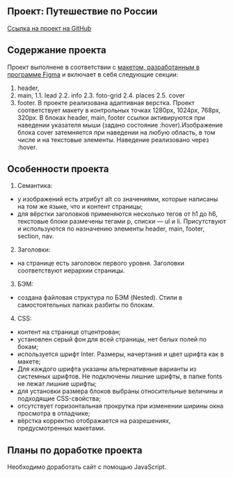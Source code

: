## **Проект: Путешествие по России**
[Ссылка на проект на GitHub](https://github.com/annepismo/russian-travel)
## **Содержание проекта**
Проект выполнене в соответствии с [макетом, разработанным в программе Figma](https://www.figma.com/file/5S2WSbEFL6awjVWJ0NWL8Q/Sprint-3_-Russia-_-desktop-mobile?node-id=28503%3A0) и включает в себя следующие секции:
1. header,
2. main,
1.1. lead
2.2. info
2.3. foto-grid
2.4. places
2.5. cover
3. footer.
  В проекте реализована адаптивная верстка. Проект соответствует макету в контрольных точках 1280px, 1024px,
768px, 320px.
  В блоках header, main, footer ссылки активируются при наведении указателя мыши (задано состояние :hover).Изображение блока cover затемняется при наведении на любую область, в том числе и на текстовые
  элементы. Наведение реализовано через :hover.

## **Особенности проекта**
1.  Семантика:
* у изображений есть атрибут alt со значениями, которые написаны на том же языке, что и контент страницы;
* для вёрстки заголовков применяются несколько тегов от h1 до h6, текстовые блоки размечены тегами p, списки — ul и li. Присутствуют и используются по назначению элементы header, main, footer, section, nav.
2.  Заголовки:
* на странице есть заголовок первого уровня. Заголовки соответствуют иерархии страницы.
3.  БЭМ:
* создана файловая структура по БЭМ (Nested). Стили в самостоятельных папках разбиты по блокам.
4.  CSS:
* контент на странице отцентрован;
* установлен серый фон для всей страницы, нет белых полей по бокам;
* используется шрифт Inter. Размеры, начертания и цвет шрифта как в макете;
* Для каждого шрифта указаны альтернативные варианты из системных шрифтов. Не подключены лишние
шрифты, в папке fonts не лежат лишние шрифты;
* для установки размера блоков выбраны относительные величины и подходящие CSS-свойства;
* отсутствует горизонтальная прокрутка при изменении ширины окна просмотра в отладчике;
* вёрстка корректно отображается на разрешениях, предусмотренных макетами.


## **Планы по доработке проекта**
Необходимо доработать сайт с помощью JavaScript.


